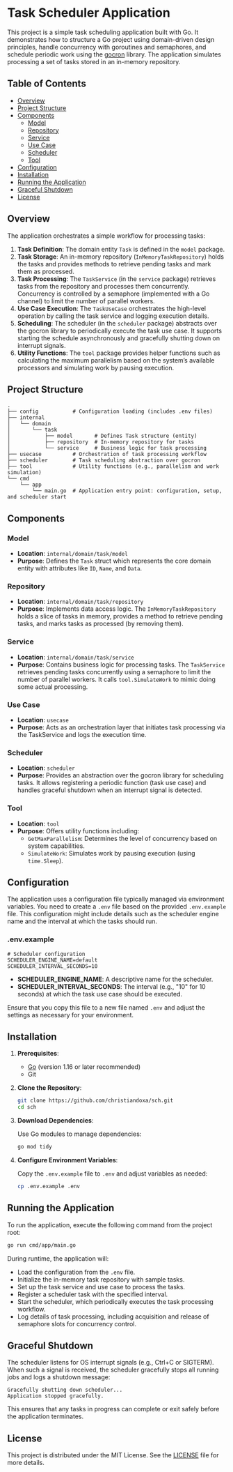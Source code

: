 # Task Scheduler Application

This project is a simple task scheduling application built with Go. It demonstrates how to structure a Go project using
domain-driven design principles, handle concurrency with goroutines and semaphores, and schedule periodic work using
the [gocron](https://github.com/go-co-op/gocron) library. The application simulates processing a set of tasks stored in
an in-memory repository.

## Table of Contents

- [Overview](#overview)
- [Project Structure](#project-structure)
- [Components](#components)
    - [Model](#model)
    - [Repository](#repository)
    - [Service](#service)
    - [Use Case](#use-case)
    - [Scheduler](#scheduler)
    - [Tool](#tool)
- [Configuration](#configuration)
- [Installation](#installation)
- [Running the Application](#running-the-application)
- [Graceful Shutdown](#graceful-shutdown)
- [License](#license)

## Overview

The application orchestrates a simple workflow for processing tasks:

1. **Task Definition**: The domain entity `Task` is defined in the `model` package.
2. **Task Storage**: An in-memory repository (`InMemoryTaskRepository`) holds the tasks and provides methods to retrieve
   pending tasks and mark them as processed.
3. **Task Processing**: The `TaskService` (in the `service` package) retrieves tasks from the repository and processes
   them concurrently. Concurrency is controlled by a semaphore (implemented with a Go channel) to limit the number of
   parallel workers.
4. **Use Case Execution**: The `TaskUseCase` orchestrates the high-level operation by calling the task service and
   logging execution details.
5. **Scheduling**: The scheduler (in the `scheduler` package) abstracts over the gocron library to periodically execute
   the task use case. It supports starting the schedule asynchronously and gracefully shutting down on interrupt
   signals.
6. **Utility Functions**: The `tool` package provides helper functions such as calculating the maximum parallelism based
   on the system’s available processors and simulating work by pausing execution.

## Project Structure

```
.
├── config           # Configuration loading (includes .env files)
├── internal
│   └── domain
│       └── task
│           ├── model       # Defines Task structure (entity)
│           ├── repository  # In-memory repository for tasks
│           └── service     # Business logic for task processing
├── usecase          # Orchestration of task processing workflow
├── scheduler        # Task scheduling abstraction over gocron
├── tool             # Utility functions (e.g., parallelism and work simulation)
└── cmd
    └── app
        └── main.go  # Application entry point: configuration, setup, and scheduler start
```

## Components

### Model

- **Location**: `internal/domain/task/model`
- **Purpose**: Defines the `Task` struct which represents the core domain entity with attributes like `ID`, `Name`, and
  `Data`.

### Repository

- **Location**: `internal/domain/task/repository`
- **Purpose**: Implements data access logic. The `InMemoryTaskRepository` holds a slice of tasks in memory, provides a
  method to retrieve pending tasks, and marks tasks as processed (by removing them).

### Service

- **Location**: `internal/domain/task/service`
- **Purpose**: Contains business logic for processing tasks. The `TaskService` retrieves pending tasks concurrently
  using a semaphore to limit the number of parallel workers. It calls `tool.SimulateWork` to mimic doing some actual
  processing.

### Use Case

- **Location**: `usecase`
- **Purpose**: Acts as an orchestration layer that initiates task processing via the TaskService and logs the execution
  time.

### Scheduler

- **Location**: `scheduler`
- **Purpose**: Provides an abstraction over the gocron library for scheduling tasks. It allows registering a periodic
  function (task use case) and handles graceful shutdown when an interrupt signal is detected.

### Tool

- **Location**: `tool`
- **Purpose**: Offers utility functions including:
    - `GetMaxParallelism`: Determines the level of concurrency based on system capabilities.
    - `SimulateWork`: Simulates work by pausing execution (using `time.Sleep`).

## Configuration

The application uses a configuration file typically managed via environment variables. You need to create a `.env` file
based on the provided `.env.example` file. This configuration might include details such as the scheduler engine name
and the interval at which the tasks should run.

### .env.example

```env
# Scheduler configuration
SCHEDULER_ENGINE_NAME=default
SCHEDULER_INTERVAL_SECONDS=10
```

- **SCHEDULER_ENGINE_NAME**: A descriptive name for the scheduler.
- **SCHEDULER_INTERVAL_SECONDS**: The interval (e.g., "10" for 10 seconds) at which the task use case should be
  executed.

Ensure that you copy this file to a new file named `.env` and adjust the settings as necessary for your environment.

## Installation

1. **Prerequisites**:
    - [Go](https://golang.org/dl/) (version 1.16 or later recommended)
    - Git

2. **Clone the Repository**:

   ```bash
   git clone https://github.com/christiandoxa/sch.git
   cd sch
   ```

3. **Download Dependencies**:

   Use Go modules to manage dependencies:

   ```bash
   go mod tidy
   ```

4. **Configure Environment Variables**:

   Copy the `.env.example` file to `.env` and adjust variables as needed:

   ```bash
   cp .env.example .env
   ```

## Running the Application

To run the application, execute the following command from the project root:

```bash
go run cmd/app/main.go
```

During runtime, the application will:

- Load the configuration from the `.env` file.
- Initialize the in-memory task repository with sample tasks.
- Set up the task service and use case to process the tasks.
- Register a scheduler task with the specified interval.
- Start the scheduler, which periodically executes the task processing workflow.
- Log details of task processing, including acquisition and release of semaphore slots for concurrency control.

## Graceful Shutdown

The scheduler listens for OS interrupt signals (e.g., Ctrl+C or SIGTERM). When such a signal is received, the scheduler
gracefully stops all running jobs and logs a shutdown message:

```plaintext
Gracefully shutting down scheduler...
Application stopped gracefully.
```

This ensures that any tasks in progress can complete or exit safely before the application terminates.

## License

This project is distributed under the MIT License. See the [LICENSE](LICENSE) file for more details.